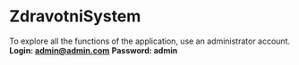 # ZdravotniSystem

To explore all the functions of the application, use an administrator account.
**Login: admin@admin.com**
**Password: admin**
